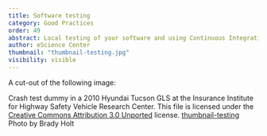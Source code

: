 ```yaml
---
title: Software testing
category: Good Practices
order: 49
abstract: Local testing of your software and using Continuous Integration and Continuous Deployment (CI/CD)
author: eScience Center
thumbnail: "thumbnail-testing.jpg"
visibility: visible
---
```


A cut-out of the following image:

Crash test dummy in a 2010 Hyundai Tucson GLS at the Insurance Institute for Highway Safety Vehicle Research Center.
This file is licensed under the [Creative Commons Attribution 3.0 Unported](https://creativecommons.org/licenses/by/3.0/deed.en) license.
[thumbnail-testing](https://commons.wikimedia.org/wiki/File:IIHS_crash_test_dummy_in_Hyundai_Tucson.jpg)
Photo by Brady Holt